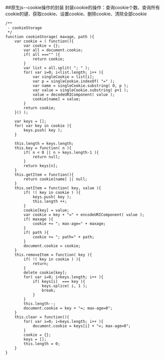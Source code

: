 ##原生js--cookie操作的封装
封装cookie的操作：查询cookie个数、查询所有cookie的键、获取cookie、设置cookie、删除cookie、清除全部cookie

    /**
     - cookieStorage
     */
    function cookieStorage( maxage, path ){
        var cookie = ( function(){
            var cookie = {};
            var all = document.cookie;
            if( all ==="" ){
                return cookie;
            }
            var list = all.split( "; " );
            for( var i=0; i<list.length; i++ ){
                var singleCookie = list[i];
                var p = singleCookie.indexOf( "=" );
                var name = singleCookie.substring( 0, p );
                var value = singleCookie.substring( p+1 );
                value = decodeURIComponent( value );
                cookie[name] = value;
            }
            return cookie;
        }() );

        var keys = [];
        for( var key in cookie ){
            keys.push( key );
        }

        this.length = keys.length;
        this.key = function( n ){
            if( n < 0 || n > keys.length-1 ){
                return null;
            }
            return keys[n];
        }
        this.getItem = function(){
            return cookie[name] || null;
        }
        this.setItem = function( key, value ){
            if( !( key in cookie ) ){
                keys.push( key );
                this.length ++;
            }
            cookie[key] = value;
            var cookie = key + "=" + encodeURIComponent( value );
            if( maxage ){
                cookie += "; max-age=" + maxage;
            }
            if( path ){
                cookie += "; path=" + path;
            }
            document.cookie = cookie;
        }
        this.removeItem = function( key ){
            if( !( key in cookie ) ){
                return;
            }
            delete cookie[key];
            for( var i=0; i<keys.length; i++ ){
                if( keys[i]  === key ){
                    keys.splice( i, 1 );
                    break;
                }
            }
            this.length--;
            document.cookie = key + "=; max-age=0";
        }
        this.clear = function(){
            for( var i=0; i<keys.length; i++ ){
                document.cookie = keys[i] + "=; max-age=0";
            }
            cookie = {};
            keys = [];
            this.length = 0;
        }
    }